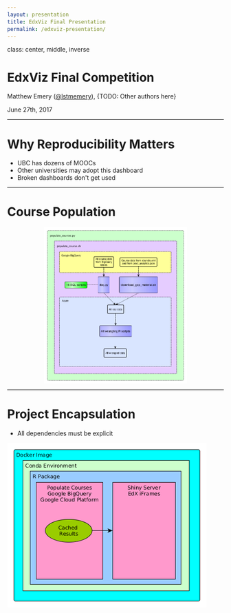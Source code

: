 ```yaml
---
layout: presentation
title: EdxViz Final Presentation
permalink: /edxviz-presentation/
---
```

class: center, middle, inverse
# EdxViz Final Competition

Matthew Emery ([@lstmemery](https://github.com/lstmemery)), {TODO: Other authors here}

June 27th, 2017

---

# Why Reproducibility Matters

 - UBC has dozens of MOOCs
 - Other universities may adopt this dashboard
 - Broken dashboards don't get used

---

# Course Population

<img style="margin: auto; display: block;" src="./img/populate_course.png" width="66%" height="66%">

---
# Project Encapsulation

- All dependencies must be explicit

![Deployment Structure](./img/deployment_structure.png)



